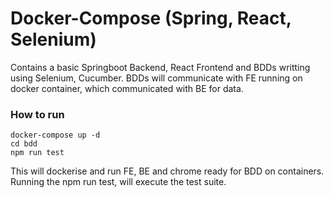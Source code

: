 # Docker-Compose (Spring, React, Selenium) 

Contains a basic Springboot Backend, React Frontend and BDDs writting using Selenium, Cucumber. BDDs will communicate with FE running on docker container, which communicated with BE for data. 

### How to run

```
docker-compose up -d
cd bdd
npm run test
```

This will dockerise and run FE, BE and chrome ready for BDD on containers. Running the npm run test, will execute the test suite. 
